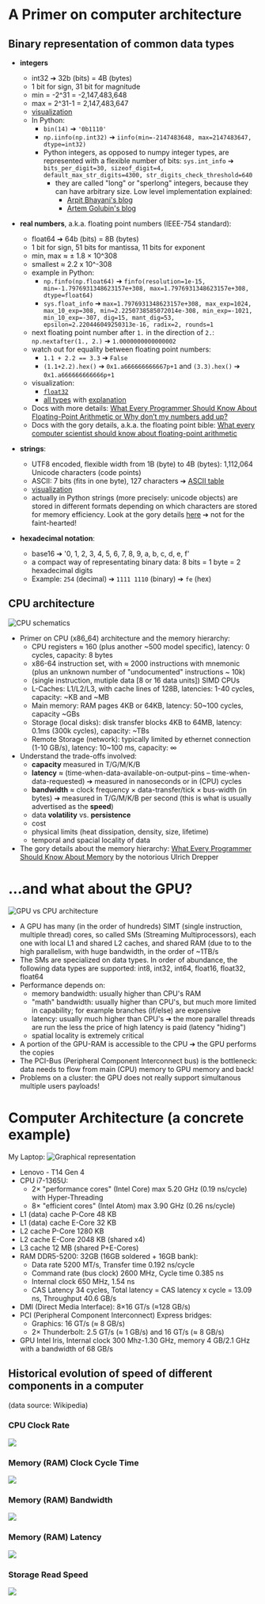 # A Primer on computer architecture

## Binary representation of common data types
- **integers**
  - int32 ➔ 32b (bits) = 4B (bytes)
  - 1 bit for sign, 31 bit for magnitude
  - min = -2^31 = -2,147,483,648
  - max = 2^31-1 = 2,147,483,647
  - [visualization](https://manderc.com/apps/umrechner/index_eng.php)
  - In Python:
    - `bin(14)` ➔ `'0b1110'`
    - `np.iinfo(np.int32)` ➔ `iinfo(min=-2147483648, max=2147483647, dtype=int32)`
    - Python integers, as opposed to numpy integer types, are represented with a flexible number of bits: `sys.int_info` ➔ `bits_per_digit=30, sizeof_digit=4, default_max_str_digits=4300, str_digits_check_threshold=640`
      - they are called "long" or "sperlong" integers, because they can have arbitrary size. Low level implementation explained:
        - [Arpit Bhayani's blog](https://arpitbhayani.me/blogs/long-integers-python/)
        - [Artem Golubin's blog](https://rushter.com/blog/python-integer-implementation/)

- **real numbers**, a.k.a. floating point numbers (IEEE-754 standard):
  - float64 ➔ 64b (bits) = 8B (bytes)
  - 1 bit for sign, 51 bits for mantissa, 11 bits for exponent
  - min, max ≈ ± 1.8 × 10^308
  - smallest ≈ 2.2 x 10^-308
  - example in Python:
    - `np.finfo(np.float64)` ➔ `finfo(resolution=1e-15, min=-1.7976931348623157e+308, max=1.7976931348623157e+308, dtype=float64)`
    - `sys.float_info` ➔ `max=1.7976931348623157e+308, max_exp=1024, max_10_exp=308, min=2.2250738585072014e-308, min_exp=-1021, min_10_exp=-307, dig=15, mant_dig=53, epsilon=2.220446049250313e-16, radix=2, rounds=1`
  - next floating point number after `1.` in the direction of `2.`: `np.nextafter(1., 2.)` ➔ `1.0000000000000002`
  - watch out for equality between floating point numbers:
     - `1.1 + 2.2 == 3.3` ➔ `False`
     - `(1.1+2.2).hex()` ➔ `0x1.a666666666667p+1` and `(3.3).hex()` ➔ `0x1.a666666666666p+1` 
  - visualization:
    - [`float32`](https://www.h-schmidt.net/FloatConverter/IEEE754.html)
    - [all types](https://float.exposed/) with [explanation](https://ciechanow.ski/exposing-floating-point/)
  - Docs with more details: [What Every Programmer Should Know About Floating-Point Arithmetic or Why don’t my numbers add up?](https://floating-point-gui.de)
  - Docs with the gory details, a.k.a. the floating point bible: [What every computer scientist should know about floating-point arithmetic](https://doi.org/10.1145/103162.103163)

- **strings**:
  - UTF8 encoded, flexible width from 1B (byte) to 4B (bytes): 1,112,064 Unicode characters (code points)
  - ASCII: 7 bits (fits in one byte), 127 characters ➔ [ASCII table](https://upload.wikimedia.org/wikipedia/commons/2/26/ASCII_Table_%28suitable_for_printing%29.svg)
  - [visualization](https://sonarsource.github.io/utf8-visualizer/)
  - actually in Python strings (more precisely: unicode objects) are stored in different formats depending on which characters are stored for memory efficiency. Look at the gory details [here](https://docs.python.org/3.14/c-api/unicode.html) ➔ not for the faint-hearted!

- **hexadecimal notation**:
  - base16 ➔ '0, 1, 2, 3, 4, 5, 6, 7, 8, 9, a, b, c, d, e, f'
  - a compact way of representating binary data: 8 bits = 1 byte = 2 hexadecimal digits
  - Example: `254` (decimal) ➔ `1111 1110` (binary) ➔ `fe` (hex)

## CPU architecture
![CPU schematics](comp_architecture_schematics.svg)
 - Primer on CPU (x86_64) architecture and the memory hierarchy:
    - CPU registers ≈ 160 (plus another ~500 model specific), latency: 0 cycles, capacity: 8 bytes
    - x86-64 instruction set, with ≈ 2000 instructions with mnemonic (plus an unknown number of "undocumented" instructions ~ 10k)
    - (single instruction, mutiple data [8 or 16 data units]) SIMD CPUs
    - L-Caches: L1/L2/L3, with cache lines of 128B, latencies: 1-40 cycles, capacity:  ~KB and ~MB
    - Main memory: RAM pages 4KB or 64KB, latency: 50~100 cycles, capacity ~GBs
    - Storage (local disks): disk transfer blocks 4KB to 64MB, latency: 0.1ms (300k cycles), capacity: ~TBs
    - Remote Storage (network): typically limited by ethernet connection (1-10 GB/s), latency: 10~100 ms, capacity: ∞
  - Understand the trade-offs involved:
      - **capacity** measured in T/G/M/K/B
      - **latency** ≈ (time-when-data-available-on-output-pins – time-when-data-requested) ➔ measured in nanoseconds or in (CPU) cycles
      - **bandwidth** ≈ clock frequency × data-transfer/tick × bus-width (in bytes) ➔ measured in T/G/M/K/B per second (this is what is usually advertised as the **speed**)
      - data **volatility** vs. **persistence**
      - cost
      - physical limits (heat dissipation, density, size, lifetime)
      - temporal and spacial locality of data
  - The gory details about the memory hierarchy: [What Every Programmer Should Know About Memory](https://www.akkadia.org/drepper/cpumemory.pdf) by the notorious Ulrich Drepper

# …and what about the GPU?
![GPU vs CPU architecture](GPUvsCPU-architecture.png)
  - A GPU has many (in the order of hundreds) SIMT (single instruction, multiple thread) cores, so called SMs (Streaming Multiprocessors), each one with local L1 and shared L2 caches, and shared RAM (due to to the high parallelism, with huge bandwidth, in the order of ~1TB/s
  - The SMs are specialized on data types. In order of abundance, the following data types are supported: int8, int32, int64, float16, float32, float64
  - Performance depends on:
    - memory bandwidth: usually higher than CPU's RAM
    - "math" bandwidth: usually higher than CPU's, but much more limited in capability; for example branches (if/else) are expensive
    - latency: usually much higher than  CPU's ➔ the more parallel threads are run the less the price of high latency is paid (latency "hiding") 
    - spatial locality is extremely critical
  - A portion of the GPU-RAM is accessible to the CPU ➔ the GPU performs the copies
  - The PCI-Bus (Peripheral Component Interconnect bus) is the bottleneck: data needs to flow from main (CPU) memory to GPU memory and back!
  - Problems on a cluster: the GPU does not really support simultanous multiple users payloads!

# Computer Architecture (a concrete example)
My Laptop:
![Graphical representation](topology.png)
  - Lenovo - T14 Gen 4
  - CPU i7-1365U: 
    - 2× "performance cores" (Intel Core) max 5.20 GHz (0.19 ns/cycle) with Hyper-Threading
    - 8× "efficient cores" (Intel Atom) max 3.90 GHz (0.26 ns/cycle)
  - L1 (data) cache P-Core 48 KB
  - L1 (data) cache E-Core 32 KB
  - L2 cache P-Core 1280 KB
  - L2 cache E-Core 2048 KB (shared x4)
  - L3 cache 12 MB (shared P+E-Cores)
  - RAM DDR5-5200: 32GB (16GB soldered + 16GB bank):
    - Data rate 5200 MT/s, Transfer time 0.192 ns/cycle
    - Command rate (bus clock) 2600 MHz, Cycle time 0.385 ns
    - Internal clock 650 MHz, 1.54 ns
    - CAS Latency 34 cycles, Total latency = CAS latency x cycle = 13.09 ns, Throughput 40.6 GB/s
  - DMI (Direct Media Interface): 8×16 GT/s (≈128 GB/s)
  - PCI (Peripheral Component Interconnect) Express bridges:
    - Graphics: 16 GT/s (≈ 8 GB/s)
    - 2× Thunderbolt: 2.5 GT/s (≈ 1 GB/s) and 16 GT/s (≈ 8 GB/s)
  - GPU Intel Iris, Internal clock 300 Mhz-1.30 GHz, memory 4 GB/2.1 GHz with a bandwidth of 68 GB/s

## Historical evolution of speed of different components in a computer
(data source: Wikipedia)

### CPU Clock Rate
![](cpu_clock_rate.svg)

### Memory (RAM) Clock Cycle Time
![](memory_clock.svg)

### Memory (RAM) Bandwidth
![](memory_bandwidth.svg)

### Memory (RAM) Latency
![](memory_latency.svg)

### Storage Read Speed
![](storage.svg)


